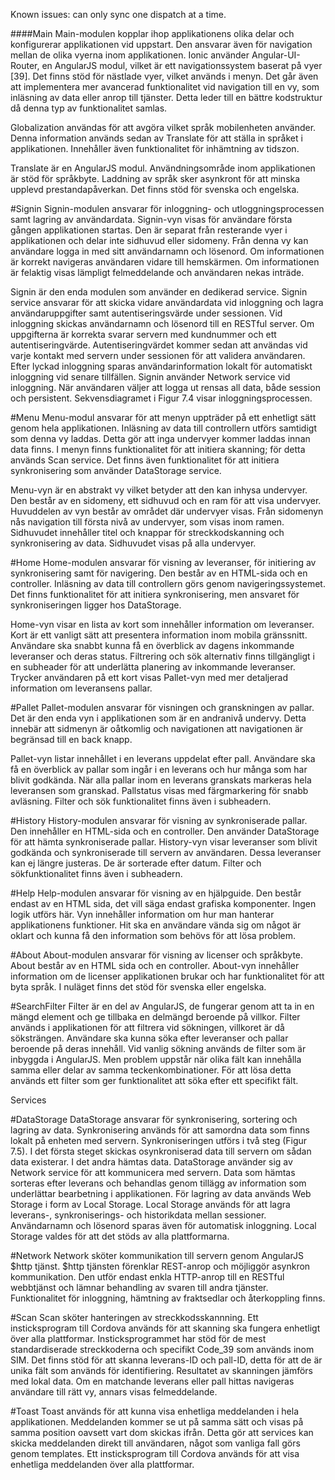 Known issues: can only sync one dispatch at a time.

####Main
Main-modulen kopplar ihop applikationens olika delar och konfigurerar applikationen vid uppstart. Den ansvarar även för navigation mellan de olika vyerna inom applikationen. Ionic använder Angular-UI-Router, en AngularJS modul, vilket är ett navigationssystem baserat på vyer [39]. Det finns stöd för nästlade vyer, vilket används i menyn. Det går även att implementera mer avancerad funktionalitet vid navigation till en vy, som inläsning av data eller anrop till tjänster. Detta leder till en bättre kodstruktur då denna typ av funktionalitet samlas.

Globalization användas för att avgöra vilket språk mobilenheten använder. Denna information används sedan av Translate för att ställa in språket i applikationen. Innehåller även funktionalitet för inhämtning av tidszon.

Translate är en AngularJS modul. Användningsområde inom applikationen är stöd för språkbyte. Laddning av språk sker asynkront för att minska upplevd prestandapåverkan. Det finns stöd för svenska och engelska.

#Signin
Signin-modulen ansvarar för inloggning- och utloggningsprocessen samt lagring av användardata. 
Signin-vyn visas för användare första gången applikationen startas. Den är separat från resterande vyer i applikationen och delar inte sidhuvud eller sidomeny. Från denna vy kan användare logga in med sitt användarnamn och lösenord. Om informationen är korrekt navigeras användaren vidare till hemskärmen. Om informationen är felaktig visas lämpligt felmeddelande och användaren nekas inträde.

Signin är den enda modulen som använder en dedikerad service. Signin service ansvarar för att skicka vidare användardata vid inloggning och lagra användaruppgifter samt autentiseringsvärde under sessionen. Vid inloggning skickas användarnamn och lösenord till en RESTful server. Om uppgifterna är korrekta svarar servern med kundnummer och ett autentiseringvärde. Autentiseringvärdet kommer sedan att användas vid varje kontakt med servern under sessionen för att validera användaren. Efter lyckad inloggning sparas användarinformation lokalt för automatiskt inloggning vid senare tillfällen. Signin använder Network service vid inloggning. När användaren väljer att logga ut rensas all data, både session och persistent. Sekvensdiagramet i Figur 7.4 visar inloggningsprocessen.

#Menu
Menu-modul ansvarar för att menyn uppträder på ett enhetligt sätt genom hela applikationen. Inläsning av data till controllern utförs samtidigt som denna vy laddas. Detta gör att inga undervyer kommer laddas innan data finns. I menyn finns funktionalitet för att initiera skanning; för detta används Scan service. Det finns även funktionalitet för att initiera synkronisering som använder DataStorage service.

Menu-vyn är en abstrakt vy vilket betyder att den kan inhysa undervyer. Den består av en sidomeny, ett sidhuvud och en ram för att visa undervyer. Huvuddelen av vyn består av området där undervyer visas. Från sidomenyn nås navigation till första nivå av undervyer, som visas inom ramen. Sidhuvudet innehåller titel och knappar för streckkodskanning och synkronisering av data. Sidhuvudet visas på alla undervyer.

#Home
Home-modulen ansvarar för visning av leveranser, för initiering av synkronisering samt för navigering. Den består av en HTML-sida och en controller. Inläsning av data  till controllern görs genom navigeringssystemet. Det finns funktionalitet för att initiera synkronisering, men ansvaret för synkroniseringen ligger hos DataStorage.

Home-vyn visar en lista av kort som innehåller information om leveranser. Kort är ett vanligt sätt att presentera information inom mobila gränssnitt. Användare ska snabbt kunna få en överblick av dagens inkommande leveranser och deras status. Filtrering och sök alternativ finns tillgängligt i en subheader för att underlätta planering av inkommande leveranser. Trycker användaren på ett kort visas Pallet-vyn med mer detaljerad information om leveransens pallar.

#Pallet
Pallet-modulen ansvarar för visningen och granskningen av pallar. Det är den enda vyn i applikationen som är en andranivå undervy. Detta innebär att sidmenyn är oåtkomlig och navigationen att navigationen är begränsad till en back knapp.

Pallet-vyn listar innehållet i en leverans uppdelat efter pall. Användare ska få en överblick av pallar som ingår i en leverans och hur många som har blivit godkända. När alla pallar inom en leverans granskats markeras hela leveransen som granskad. Pallstatus visas med färgmarkering för snabb avläsning. Filter och sök funktionalitet finns även i subheadern.

#History
History-modulen ansvarar för visning av synkroniserade pallar. Den innehåller en HTML-sida och en controller. Den använder DataStorage för att hämta synkroniserade pallar.
History-vyn visar leveranser som blivit godkända och synkroniserade till servern av användaren. Dessa leveranser kan ej längre justeras. De är sorterade efter datum. Filter och sökfunktionalitet finns även i subheadern.

#Help
Help-modulen ansvarar för visning av en hjälpguide. Den består endast av en HTML sida, det vill säga endast grafiska komponenter. Ingen logik utförs här.
Vyn innehåller information om hur man hanterar applikationens funktioner. Hit ska en användare vända sig om något är oklart och kunna få den information som behövs för att lösa problem.

#About
About-modulen ansvarar för visning av licenser och språkbyte. About består av en HTML sida och en controller. 
About-vyn innehåller information om de licenser applikationen brukar och har funktionalitet för att byta språk. I nuläget finns det stöd för svenska eller engelska.

#SearchFilter
Filter är en del av AngularJS, de fungerar genom att ta in en mängd element och ge tillbaka en delmängd beroende på villkor. Filter används i applikationen för att filtrera vid sökningen, villkoret är då söksträngen. Användare ska kunna söka efter leveranser och pallar beroende på deras innehåll. Vid vanlig sökning används de filter som är inbyggda i AngularJS. Men problem uppstår när olika fält kan innehålla samma eller delar av samma teckenkombinationer. För att lösa detta används ett filter som ger funktionalitet att söka efter ett specifikt fält.

Services

#DataStorage
DataStorage ansvarar för synkronisering, sortering och lagring av data. Synkronisering används för att samordna data som finns lokalt på enheten med servern. Synkroniseringen utförs i två steg (Figur 7.5). I det första steget skickas osynkroniserad data till servern om sådan data existerar. I det andra hämtas data. DataStorage använder sig av Network service för att kommunicera med servern. Data som hämtas sorteras efter leverans och behandlas genom tillägg av information som underlättar bearbetning i applikationen. För lagring av data används Web Storage i form av Local Storage. Local Storage används för att lagra leverans-, synkroniserings- och historikdata mellan sessioner. Användarnamn och lösenord sparas även för automatisk inloggning. Local Storage valdes för att det stöds av alla plattformarna.

#Network
Network sköter kommunikation till servern genom AngularJS $http tjänst. $http tjänsten förenklar REST-anrop och möjliggör asynkron kommunikation. Den utför endast enkla HTTP-anrop till en RESTful webbtjänst och lämnar behandling av svaren till andra tjänster. Funktionalitet för inloggning, hämtning av fraktsedlar och återkoppling finns.

#Scan
Scan sköter hanteringen av streckkodsskannning. Ett insticksprogram till Cordova används för att skanning ska fungera enhetligt över alla plattformar. Insticksprogrammet har stöd för de mest standardiserade streckkoderna och specifikt Code_39 som används inom SIM. Det finns stöd för att skanna leverans-ID och pall-ID, detta för att de är unika fält som används för identifiering. Resultatet av skanningen jämförs med lokal data. Om en matchande leverans eller pall hittas navigeras användare till rätt vy, annars visas felmeddelande. 

#Toast
Toast används för att kunna visa enhetliga meddelanden i hela applikationen. Meddelanden kommer se ut på samma sätt och visas på samma position oavsett vart dom skickas ifrån. Detta gör att services kan skicka meddelanden direkt till användaren, något som vanliga fall görs genom templates. Ett insticksprogram till Cordova används för att visa enhetliga meddelanden över alla plattformar.

